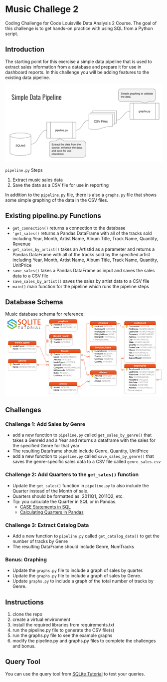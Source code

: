 # Music Challege 2
Coding Challenge for Code Louisville Data Analysis 2 Course. The goal of this challenge is to get hands-on practice with using SQL from a Python script.

## Introduction

 The starting point for this exercise a simple data pipeline that is used to extract sales information from a database and prepare it for use in dashboard reports. In this challenge you will be adding features to the existing data pipeline. 

 ![pipelie diagram](images/pipeline.png)

 `pipeline.py` Steps
 
 1. Extract music sales data
 1. Save the data as a CSV file for use in reporting

 In addition to the `pipeline.py` file, there is also a `graphs.py` file that shows some simple graphing of the data in the CSV files.

## Existing pipeline.py Functions

- `get_connection()` returns a connection to the database
- `'get_sales()` returns a Pandas DataFrame with all of the tracks sold including Year, Month, Artist Name, Album Title, Track Name, Quantity, Revenue
- `get_sales_by_artist()` takes an ArtistId as a parameter and returns a Pandas DataFrame with all of the tracks sold by the specified artist including Year, Month, Artist Name, Album Title, Track Name, Quantity, UnitPrice
- `save_sales()` takes a Pandas DataFrame as input and saves the sales data to a CSV file
- `save_sales_by_artist()` saves the sales by artist data to a CSV file
- `main()` main function for the pipeline which runs the pipeline steps

## Database Schema

Music database schema for reference:
 ![datbase schema](images/sqlite-sample-database-color.jpg)
## Challenges
### Challenge 1: Add Sales by Genre
- add a new function to `pipeline.py` called `get_sales_by_genre()` that takes a GenreId and a Year and returns a dataframe with the sales for the specified Genre for that year
- The resulting Dataframe should include Genre, Quantity, UnitPrice
- add a new function to `pipeline.py` called `save_sales_by_genre()` that saves the genre-specific sales data to a CSV file called `genre_sales.csv`


### Challenge 2: Add Quarters to the `get_sales()` function

- Update the `get_sales()` function in `pipeline.py` to also include the Quarter instead of the Month of sale.
- Quarters should be formatted as: 2011Q1, 2011Q2, etc.
- Tip: you calculate the Quarter in SQL or in Pandas.
    - [CASE Statements in SQL](https://mode.com/sql-tutorial/sql-case/)
    - [Calculating Quarters in Pandas](https://datascienceparichay.com/article/get-quarter-from-date-in-pandas/)

### Challenge 3: Extract Catalog Data

- Add a new function to `pipeline.py` called `get_catalog_data()` to get the number of tracks by Genre
- The resulting DataFrame should include Genre, NumTracks

### Bonus: Graphing 
- Update the `graphs.py` file to include a graph of sales by quarter.
- Update the `graphs.py` file to include a graph of sales by Genre.
- Update `graphs.py` to include a graph of the total number of tracks by Genre.

## Instructions

1. clone the repo
1. create a virtual environment
1. install the required libraries from requirements.txt
1. run the pipeline.py file to generate the CSV file(s)
1. run the graphs.py file to see the example graphs
1. modify the pipeline.py and graphs.py files to complete the challenges and bonus.

## Query Tool
You can use the query tool from [SQLite Tutorial](https://www.sqlitetutorial.net/tryit/) to test your queries.